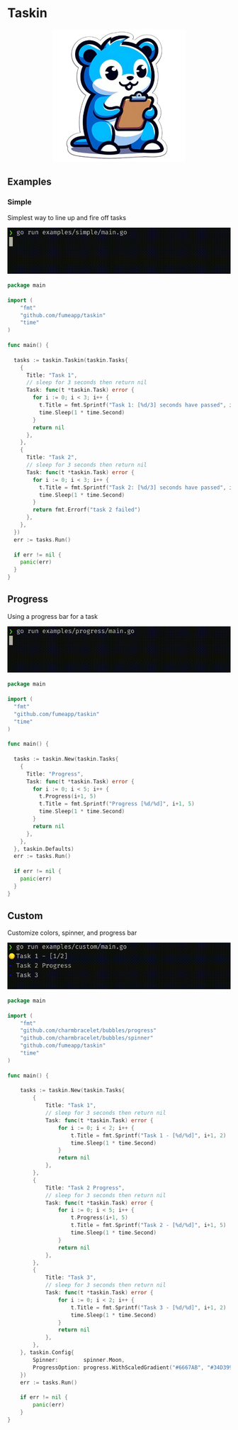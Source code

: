 
# Taskin

<p align="center">
  <img src="https://raw.githubusercontent.com/fumeapp/taskin/857a1b8cbeda577a751b5c7f38885995a894169f/taskin.png" width="300" />
</p>


## Examples

### Simple
Simplest way to line up and fire off tasks

![Simple](/simple.gif)

```go
package main

import (
    "fmt"
    "github.com/fumeapp/taskin"
    "time"
)

func main() {

  tasks := taskin.Taskin(taskin.Tasks{
    {
      Title: "Task 1",
      // sleep for 3 seconds then return nil
      Task: func(t *taskin.Task) error {
        for i := 0; i < 3; i++ {
          t.Title = fmt.Sprintf("Task 1: [%d/3] seconds have passed", i+1)
          time.Sleep(1 * time.Second)
        }
        return nil
      },
    },
    {
      Title: "Task 2",
      // sleep for 3 seconds then return nil
      Task: func(t *taskin.Task) error {
        for i := 0; i < 3; i++ {
          t.Title = fmt.Sprintf("Task 2: [%d/3] seconds have passed", i+1)
          time.Sleep(1 * time.Second)
        }
        return fmt.Errorf("task 2 failed")
      },
    },
  })
  err := tasks.Run()

  if err != nil {
    panic(err)
  }
}
```

## Progress
Using a progress bar for a task

![Progress](/progress.gif)


```go
package main

import (
  "fmt"
  "github.com/fumeapp/taskin"
  "time"
)

func main() {

  tasks := taskin.New(taskin.Tasks{
    {
      Title: "Progress",
      Task: func(t *taskin.Task) error {
        for i := 0; i < 5; i++ {
          t.Progress(i+1, 5)
          t.Title = fmt.Sprintf("Progress [%d/%d]", i+1, 5)
          time.Sleep(1 * time.Second)
        }
        return nil
      },
    },
  }, taskin.Defaults)
  err := tasks.Run()

  if err != nil {
    panic(err)
  }
}
```

## Custom
Customize colors, spinner, and progress bar

![Custom](/custom.gif)

```go
package main

import (
	"fmt"
	"github.com/charmbracelet/bubbles/progress"
	"github.com/charmbracelet/bubbles/spinner"
	"github.com/fumeapp/taskin"
	"time"
)

func main() {

	tasks := taskin.New(taskin.Tasks{
		{
			Title: "Task 1",
			// sleep for 3 seconds then return nil
			Task: func(t *taskin.Task) error {
				for i := 0; i < 2; i++ {
					t.Title = fmt.Sprintf("Task 1 - [%d/%d]", i+1, 2)
					time.Sleep(1 * time.Second)
				}
				return nil
			},
		},
		{
			Title: "Task 2 Progress",
			// sleep for 3 seconds then return nil
			Task: func(t *taskin.Task) error {
				for i := 0; i < 5; i++ {
					t.Progress(i+1, 5)
					t.Title = fmt.Sprintf("Task 2 - [%d/%d]", i+1, 5)
					time.Sleep(1 * time.Second)
				}
				return nil
			},
		},
		{
			Title: "Task 3",
			// sleep for 3 seconds then return nil
			Task: func(t *taskin.Task) error {
				for i := 0; i < 2; i++ {
					t.Title = fmt.Sprintf("Task 3 - [%d/%d]", i+1, 2)
					time.Sleep(1 * time.Second)
				}
				return nil
			},
		},
	}, taskin.Config{
		Spinner:        spinner.Moon,
		ProgressOption: progress.WithScaledGradient("#6667AB", "#34D399"),
	})
	err := tasks.Run()

	if err != nil {
		panic(err)
	}
}


```
